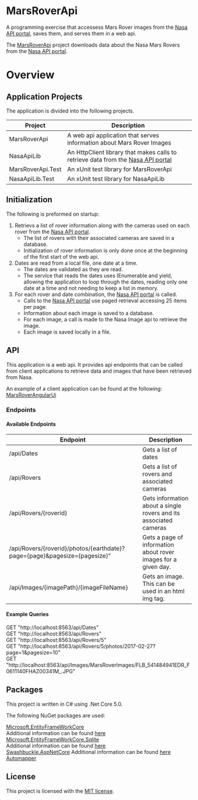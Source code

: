 # MarsRoverApi
A programming exercise that accessess Mars Rover images from the [Nasa API portal](https://api.nasa.gov/?search=Mars+Rover+Photos+API), saves them, and serves them in a web api.

The [MarsRoverApi](https://github.com/DavidK-Software/MarsRoverApi) project downloads data about the Nasa Mars Rovers from the [Nasa API portal](https://api.nasa.gov/?search=Mars+Rover+Photos+API).

# Overview

## Application Projects

The application is divided into the following projects.

| Project | Description |
| --- | ----------- |
| MarsRoverApi | A web api application that serves information about Mars Rover Images |
| NasaApiLib | An HttpClient library that makes calls to retrieve data from the  [Nasa API portal](https://api.nasa.gov/?search=Mars+Rover+Photos+API) |
| MarsRoverApi.Test | An xUnit test library for MarsRoverApi |
| NasaApiLib.Test | An xUnit test library for NasaApiLib |

## Initialization

The following is preformed on startup:

1. Retrievs a list of rover information along with the cameras used on each rover from the [Nasa API portal](https://api.nasa.gov/?search=Mars+Rover+Photos+API).
	- The list of rovers with their associated cameras are saved in a database.
	- Initialization of rover information is only done once at the beginning of the first start of the web api.
2. Dates are read from a local file, one date at a time.
	- The dates are validated as they are read.
	- The service that reads the dates uses IEnumerable and yield, allowing the application to loop through the dates, reading only one date at a time and not needing to keep a list in memory.
3. For each rover and date combination, the [Nasa API portal](https://api.nasa.gov/?search=Mars+Rover+Photos+API) is called.
	- Calls to the [Nasa API portal](https://api.nasa.gov/?search=Mars+Rover+Photos+API) use paged retrieval accessing 25 items per page.
	- Information about each image is saved to a database.
	- For each image, a call is made to the Nasa Image api to retrieve the image.
	- Each image is saved locally in a file.

## API

This application is a web api. It provides api endpoints that can be called from client applications to retrieve data and images that have been retrieved from Nasa.

An example of a client application can be found at the following:
[MarsRoverAngularUi](https://github.com/DavidK-Software/MarsRoverAngularUI)

### Endpoints

#### Available Endpoints

| Endpoint | Description |
| --- | ----------- |
| /api/Dates | Gets a list of dates |
| /api/Rovers | Gets a list of rovers and associated cameras |
| /api/Rovers/{roverid} | Gets information about a single rovers and its associated cameras |
| /api/Rovers/{roverid}/photos/{earthdate}?page={page}&pagesize={pagesize}" | Gets a page of information about rover images for a given day. |
| /api/Images/{imagePath}/{imageFileName} | Gets an image. This can be used in an html img tag. |

#### Example Queries

GET "http://localhost:8563/api/Dates"
<br>
GET "http://localhost:8563/api/Rovers"
<br>
GET "http://localhost:8563/api/Rovers/5"
<br>
GET "http://localhost:8563/api/Rovers/5/photos/2017-02-27?page=1&pagesize=10"
<br>
GET "http://localhost:8563/api/Images/MarsRoverImages/FLB_541484941EDR_F0611140FHAZ00341M_.JPG"

## Packages

This project is written in C# using .Net Core 5.0.

The following NuGet packages are used:

[Microsoft.EntityFrameWorkCore](https://www.nuget.org/packages/Microsoft.EntityFrameworkCore/)
<br>
Additional information can be found [here](https://docs.microsoft.com/en-us/ef/core/)
<br>
[Microsoft.EntityFrameWorkCore.Sqlite](https://www.nuget.org/packages/Microsoft.EntityFrameworkCore.Sqlite/)
<br>
Additional information can be found [here](https://docs.microsoft.com/en-us/ef/core/providers/sqlite/?tabs=dotnet-core-cli)
<br>
[Swashbuckle.AspNetCore](https://www.nuget.org/packages/Swashbuckle.AspNetCore/)
Additional information can be found [here](https://docs.microsoft.com/en-us/aspnet/core/tutorials/getting-started-with-swashbuckle?view=aspnetcore-5.0&tabs=visual-studio)
<br>
[Automapper](https://www.nuget.org/packages/AutoMapper/)

## License
This project is licensed with the [MIT license](LICENSE).
